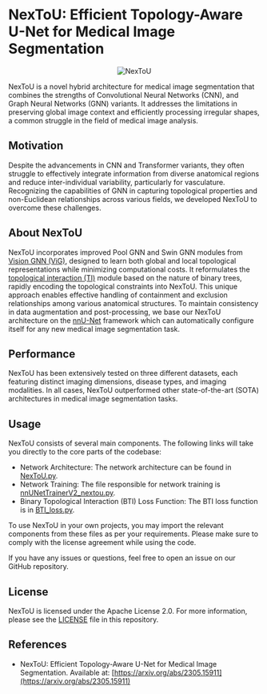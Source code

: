 # NexToU: Efficient Topology-Aware U-Net for Medical Image Segmentation
<p align="center">
  <img src="https://github.com/PengchengShi1220/NexToU/tree/main/assets/NexToU.png" alt="NexToU">
</p>
NexToU is a novel hybrid architecture for medical image segmentation that combines the strengths of Convolutional Neural Networks (CNN), and Graph Neural Networks (GNN) variants. It addresses the limitations in preserving global image context and efficiently processing irregular shapes, a common struggle in the field of medical image analysis.

## Motivation 

Despite the advancements in CNN and Transformer variants, they often struggle to effectively integrate information from diverse anatomical regions and reduce inter-individual variability, particularly for vasculature. Recognizing the capabilities of GNN in capturing topological properties and non-Euclidean relationships across various fields, we developed NexToU to overcome these challenges.

## About NexToU

NexToU incorporates improved Pool GNN and Swin GNN modules from [Vision GNN (ViG)](https://github.com/huawei-noah/Efficient-AI-Backbones/tree/master/vig_pytorch), designed to learn both global and local topological representations while minimizing computational costs. It reformulates the [topological interaction (TI)](https://github.com/TopoXLab/TopoInteraction) module based on the nature of binary trees, rapidly encoding the topological constraints into NexToU. This unique approach enables effective handling of containment and exclusion relationships among various anatomical structures. To maintain consistency in data augmentation and post-processing, we base our NexToU architecture on the [nnU-Net](https://github.com/MIC-DKFZ/nnUNet/tree/nnunetv1) framework which can automatically configure itself for any new medical image segmentation task.

## Performance 

NexToU has been extensively tested on three different datasets, each featuring distinct imaging dimensions, disease types, and imaging modalities. In all cases, NexToU outperformed other state-of-the-art (SOTA) architectures in medical image segmentation tasks.

## Usage

NexToU consists of several main components. The following links will take you directly to the core parts of the codebase:

- Network Architecture: The network architecture can be found in [NexToU.py](https://github.com/PengchengShi1220/NexToU/blob/main/network_architecture/NexToU.py).
- Network Training: The file responsible for network training is [nnUNetTrainerV2_nextou.py](https://github.com/PengchengShi1220/NexToU/blob/main/network_training/nnUNetTrainerV2_nextou.py).
- Binary Topological Interaction (BTI) Loss Function: The BTI loss function is in [BTI_loss.py](https://github.com/PengchengShi1220/NexToU/blob/main/loss_functions/BTI_loss.py).

To use NexToU in your own projects, you may import the relevant components from these files as per your requirements. Please make sure to comply with the license agreement while using the code.

If you have any issues or questions, feel free to open an issue on our GitHub repository.

## License

NexToU is licensed under the Apache License 2.0. For more information, please see the [LICENSE](LICENSE) file in this repository.

## References

- NexToU: Efficient Topology-Aware U-Net for Medical Image Segmentation. Available at: [https://arxiv.org/abs/2305.15911](https://arxiv.org/abs/2305.15911)
